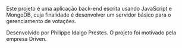 Este projeto é uma aplicação back-end escrita usando JavaScript e MongoDB, cuja finalidade é desenvolver um servidor básico para o gerenciamento de votações.

Desenvolvido por Philippe Idalgo Prestes. O projeto foi motivado pela empresa Driven.
